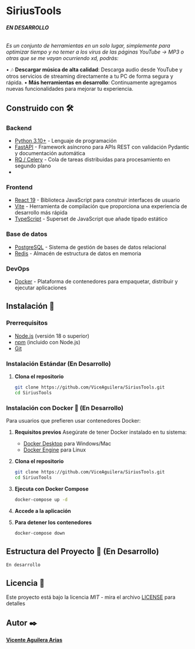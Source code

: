 # SiriusTools

###### **EN DESARROLLO**

_Es un conjunto de herramientas en un solo lugar, simplemente para optimizar tiempo y no temer a los virus de las páginas YouTube -> MP3 o otras que se me vayan ocurriendo xd, podrás:_

• 🎶 **Descargar música de alta calidad**: Descarga audio desde YouTube y otros servicios de streaming directamente a tu PC de forma segura y rápida.
• **Más herramientas en desarrollo**: Continuamente agregamos nuevas funcionalidades para mejorar tu experiencia.

## Construido con 🛠️

### Backend
- [Python 3.10+](https://www.python.org/) - Lenguaje de programación
- [FastAPI](https://fastapi.tiangolo.com/) - Framework asíncrono para APIs REST con validación Pydantic y documentación automática
- [RQ / Celery](https://docs.celeryq.dev/en/stable/getting-started/introduction.html) - Cola de tareas distribuidas para procesamiento en segundo plano
- 
### Frontend  
- [React 19](https://react.dev/) - Biblioteca JavaScript para construir interfaces de usuario
- [Vite](https://vitejs.dev/) - Herramienta de compilación que proporciona una experiencia de desarrollo más rápida
- [TypeScript](https://www.typescriptlang.org/) - Superset de JavaScript que añade tipado estático

### Base de datos
- [PostgreSQL](https://www.postgresql.org/) - Sistema de gestión de bases de datos relacional
- [Redis](https://redis.io/) - Almacén de estructura de datos en memoria

### DevOps
- [Docker](https://www.docker.com/) - Plataforma de contenedores para empaquetar, distribuir y ejecutar aplicaciones

## Instalación 🔧

### Prerrequisitos
- [Node.js](https://nodejs.org/) (versión 18 o superior)
- [npm](https://www.npmjs.com/) (incluido con Node.js)
- [Git](https://git-scm.com/)

### Instalación Estándar (En Desarrollo)

1. **Clona el repositorio**
   ```bash
   git clone https://github.com/ViceAguilera/SiriusTools.git
   cd SiriusTools
   ```

### Instalación con Docker 🐳 (En Desarrollo)

Para usuarios que prefieren usar contenedores Docker:

1. **Requisitos previos**
   Asegúrate de tener Docker instalado en tu sistema:
   - [Docker Desktop](https://www.docker.com/products/docker-desktop) para Windows/Mac
   - [Docker Engine](https://docs.docker.com/engine/install/) para Linux

2. **Clona el repositorio**
   ```bash
   git clone https://github.com/ViceAguilera/SiriusTools.git
   cd SiriusTools
   ```

3. **Ejecuta con Docker Compose**
   ```bash
   docker-compose up -d
   ```

4. **Accede a la aplicación**

5. **Para detener los contenedores**
   ```bash
   docker-compose down
   ```

## Estructura del Proyecto 📁 (En Desarrollo)

```
En desarrollo
```
## Licencia 📄

Este proyecto está bajo la licencia _MIT_ - mira el archivo [LICENSE](LICENSE) para detalles

## Autor ✒️
[**Vicente Aguilera Arias**](https://github.com/ViceAguilera)
